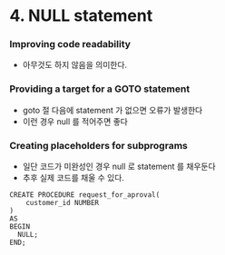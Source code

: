 # 4. NULL statement
### Improving code readability
- 아무것도 하지 않음을 의미한다.

### Providing a target for a GOTO statement
- goto 절 다음에 statement 가 없으면 오류가 발생한다
- 이런 경우 null 를 적어주면 좋다

### Creating placeholders for subprograms
- 일단 코드가 미완성인 경우 null 로 statement  를 채우둔다
- 추후 실제 코드를 채울 수 있다.
```oracle-sql
CREATE PROCEDURE request_for_aproval( 
    customer_id NUMBER 
)
AS
BEGIN
  NULL;
END;

```